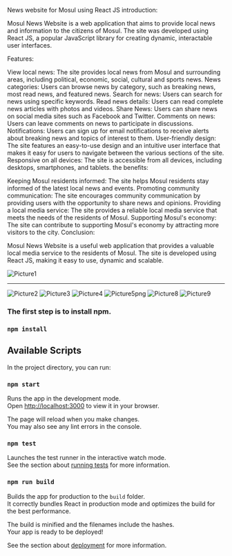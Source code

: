 News website for Mosul using React JS
introduction:

Mosul News Website is a web application that aims to provide local news and information to the citizens of Mosul. The site was developed using React JS, a popular JavaScript library for creating dynamic, interactable user interfaces.

Features:

View local news: The site provides local news from Mosul and surrounding areas, including political, economic, social, cultural and sports news.
News categories: Users can browse news by category, such as breaking news, most read news, and featured news.
Search for news: Users can search for news using specific keywords.
Read news details: Users can read complete news articles with photos and videos.
Share News: Users can share news on social media sites such as Facebook and Twitter.
Comments on news: Users can leave comments on news to participate in discussions.
Notifications: Users can sign up for email notifications to receive alerts about breaking news and topics of interest to them.
User-friendly design: The site features an easy-to-use design and an intuitive user interface that makes it easy for users to navigate between the various sections of the site.
Responsive on all devices: The site is accessible from all devices, including desktops, smartphones, and tablets.
the benefits:

Keeping Mosul residents informed: The site helps Mosul residents stay informed of the latest local news and events.
Promoting community communication: The site encourages community communication by providing users with the opportunity to share news and opinions.
Providing a local media service: The site provides a reliable local media service that meets the needs of the residents of Mosul.
Supporting Mosul's economy: The site can contribute to supporting Mosul's economy by attracting more visitors to the city.
Conclusion:

Mosul News Website is a useful web application that provides a valuable local media service to the residents of Mosul. The site is developed using React JS, making it easy to use, dynamic and scalable.

![Picture1](https://github.com/ahmedfaris2023/Mosul-city-news-website/assets/124607626/99284cc4-75be-405b-bbc6-97b82739a2a3)

------------------------------
![Picture2](https://github.com/ahmedfaris2023/Mosul-city-news-website/assets/124607626/7c0316e5-a030-41c7-9570-18fdd450b09c)
![Picture3](https://github.com/ahmedfaris2023/Mosul-city-news-website/assets/124607626/45bb1b42-1aaf-4f0e-a2cd-85a2572cb056)
![Picture4](https://github.com/ahmedfaris2023/Mosul-city-news-website/assets/124607626/8642f182-2844-47a9-a835-26561a0df737)
![Picture5png](https://github.com/ahmedfaris2023/Mosul-city-news-website/assets/124607626/9c45b4ae-76a0-4a40-84c9-438c855e2469)
![Picture8](https://github.com/ahmedfaris2023/Mosul-city-news-website/assets/124607626/b54251bb-25c1-427b-bde7-b94691de62ce)
![Picture9](https://github.com/ahmedfaris2023/Mosul-city-news-website/assets/124607626/cab8e803-4a09-47bc-8f18-ad30561f4410)

### The first step is to install npm.
### `npm install`
## Available Scripts

In the project directory, you can run:

### `npm start`

Runs the app in the development mode.\
Open [http://localhost:3000](http://localhost:3000) to view it in your browser.

The page will reload when you make changes.\
You may also see any lint errors in the console.

### `npm test`

Launches the test runner in the interactive watch mode.\
See the section about [running tests](https://facebook.github.io/create-react-app/docs/running-tests) for more information.

### `npm run build`

Builds the app for production to the `build` folder.\
It correctly bundles React in production mode and optimizes the build for the best performance.

The build is minified and the filenames include the hashes.\
Your app is ready to be deployed!

See the section about [deployment](https://facebook.github.io/create-react-app/docs/deployment) for more information.

